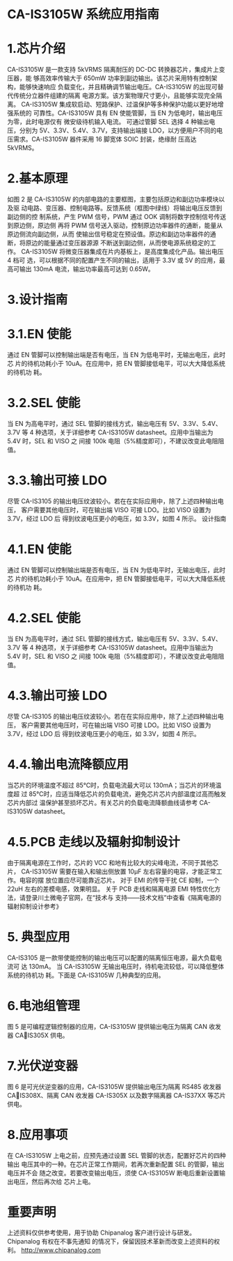 #   CA-IS3105W 系统应用指南


# 1.芯片介绍
CA-IS3105W 是一款支持 5kVRMS 隔离耐压的 DC-DC 转换器芯片，集成片上变压器，能
够高效率传输大于 650mW 功率到副边输出。该芯片采用特有控制架构，能够快速响应
负载变化，并且精确调节输出电压。CA-IS3105W 的出现可替代传统分立器件组建的隔离
电源方案。该方案物理尺寸更小，且能够实现完全隔离。
CA-IS3105W 集成软启动、短路保护、过温保护等多种保护功能以更好地增强系统的
可靠性。CA-IS3105W 具有 EN 使能管脚，当 EN 为低电时，输出电压为零，此时电源仅有
微安级待机输入电流。
可通过管脚 SEL 选择 4 种输出电压，分别为 5V、3.3V、5.4V、3.7V，支持输出端接
LDO，以方便用户不同的电压需求。CA-IS3105W 器件采用 16 脚宽体 SOIC 封装，绝缘耐
压高达 5kVRMS。


# 2.基本原理
如图 2 是 CA-IS3105W 的内部电路的主要框图，主要包括原边和副边功率模块以及驱
动电路、变压器、控制电路等。反馈系统（框图中绿线）将输出电压反馈到副边侧的控
制系统，产生 PWM 信号，PWM 通过 OOK 调制将数字控制信号传送到原边侧，原边侧
再将 PWM 信号送入驱动，控制原边功率器件的通断，能量从原边侧流向副边侧，从而
使输出信号稳定在预设值。原边和副边功率器件的通断，将原边的能量通过变压器源源
不断送到副边侧，从而使电源系统稳定的工作。
CA-IS3105W 将微变压器集成在片内基板上，是高度集成化产品。输出电压 4 档可
选，可以根据不同的配置产生不同的输出，适用于 3.3V 或 5V 的应用，最高可输出
130mA 电流，输出功率最高可达到 0.65W。


# 3.设计指南
# 3.1.EN 使能
通过 EN 管脚可以控制输出端是否有电压，当 EN 为低电平时，无输出电压，此时芯
片的待机功耗小于 10uA。在应用中，把 EN 管脚接低电平，可以大大降低系统的待机功
耗。
# 3.2.SEL 使能
当 EN 为高电平时，通过 SEL 管脚的接线方式，输出电压有 5V、3.3V、5.4V、3.7V 等
4 种选项，关于详细参考 CA-IS3105W datasheet。应用中当输出为 5.4V 时，SEL 和 VISO 之
间接 100k 电阻（5%精度即可），不建议改变此电阻阻值。
# 3.3.输出可接 LDO
尽管 CA-IS3105 的输出电压纹波较小。若在在实际应用中，除了上述四种输出电压，
客户需要其他电压时，可在输出端 VISO 可接 LDO。比如 VISO 设置为 3.7V，经过 LDO 后
得到纹波电压更小的电压，如 3.3V，如图 4 所示。
设计指南
# 4.1.EN 使能
通过 EN 管脚可以控制输出端是否有电压，当 EN 为低电平时，无输出电压，此时芯
片的待机功耗小于 10uA。在应用中，把 EN 管脚接低电平，可以大大降低系统的待机功
耗。
# 4.2.SEL 使能
当 EN 为高电平时，通过 SEL 管脚的接线方式，输出电压有 5V、3.3V、5.4V、3.7V 等
4 种选项，关于详细参考 CA-IS3105W datasheet。应用中当输出为 5.4V 时，SEL 和 VISO 之
间接 100k 电阻（5%精度即可），不建议改变此电阻阻值。
# 4.3.输出可接 LDO
尽管 CA-IS3105 的输出电压纹波较小。若在在实际应用中，除了上述四种输出电压，
客户需要其他电压时，可在输出端 VISO 可接 LDO。比如 VISO 设置为 3.7V，经过 LDO 后
得到纹波电压更小的电压，如 3.3V，如图 4 所示。


# 4.4.输出电流降额应用
当芯片的环境温度不超过 85℃时，负载电流最大可以 130mA；当芯片的环境温度超
过 85℃时，应适当降低芯片的负载电流，避免芯片芯片内部温度过高而触发芯片内部过
温保护甚至损坏芯片。有关芯片的负载电流降额曲线请参考 CA-IS3105W datasheet。


# 4.5.PCB 走线以及辐射抑制设计
由于隔离电源在工作时，芯片的 VCC 和地有比较大的尖峰电流，不同于其他芯片，
CA-IS3105W 需要在输入和输出侧放置 10μF 左右容量的电容，才能正常工作。电容的摆
放位置应尽可能靠近芯片。
对于 EMI 的传导干扰 CE 抑制，一个 22uH 左右的差模电感，效果明显。
关于 PCB 走线和隔离电源 EMI 特性优化方法，请登录川土微电子官网，在“技术与
支持——技术文档”中查看《隔离电源的辐射抑制设计参考》


# 5. 典型应用
CA-IS3105 是一款带使能控制的输出电压可以配置的隔离恒压电源，最大负载电流可
达 130mA。 当 CA-IS3105W 无输出电压时，待机电流较低，可以降低整体系统的待机功
耗。下面是 CA-IS3105W 几种典型的应用。


# 6.电池组管理
图 5 是可编程逻辑控制器的应用，CA-IS3105W 提供输出电压为隔离 CAN 收发器 CAIS305X 供电。


# 7.光伏逆变器
图 6 是可光伏逆变器的应用，CA-IS3105W 提供输出电压为隔离 RS485 收发器 CAIS308X、隔离 CAN 收发器 CA-IS305X 以及数字隔离器 CA-IS37XX 等芯片供电。


# 8.应用事项
在 CA-IS3105W 上电之前，应预先通过设置 SEL 管脚的状态，配置好芯片的四种输出
电压其中的一种。在芯片正常工作期间，若再次重新配置 SEL 的管脚，输出电压并不会
随之改变。若要改变输出电压，须使 CA-IS3105W 断电后重新设置输出电压，然后再次给
芯片上电。

  
 # 重要声明
上述资料仅供参考使用，用于协助 Chipanalog 客户进行设计与研发。Chipanalog 有权在不事先通知
的情况下，保留因技术革新而改变上述资料的权利。
 http://www.chipanalog.com